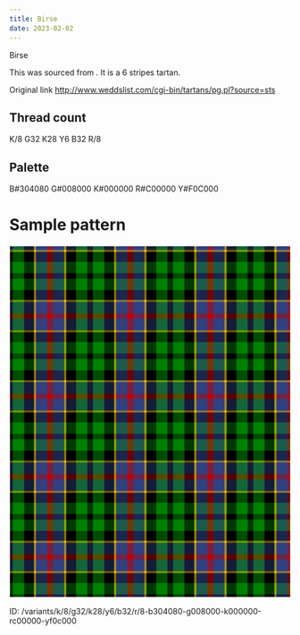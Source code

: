 ```yaml
---
title: Birse
date: 2023-02-02
---
```

Birse

This was sourced from <no value>.  It is a 6 stripes tartan.

Original link http://www.weddslist.com/cgi-bin/tartans/pg.pl?source=sts

## Thread count
K/8 G32 K28 Y6 B32 R/8

## Palette
B#304080 G#008000 K#000000 R#C00000 Y#F0C000

# Sample pattern

![Tartan detail](tartan.png "K/8 G32 K28 Y6 B32 R/8 tartan")

ID: /variants/k/8/g32/k28/y6/b32/r/8-b304080-g008000-k000000-rc00000-yf0c000